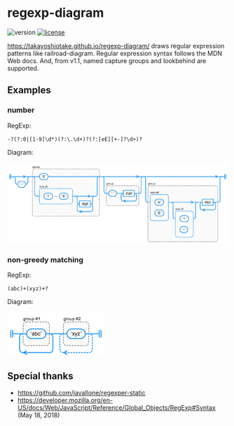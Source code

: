 # regexp-diagram

![version][version-badge] [![license][license-badge]][LICENSE]

https://takayoshiotake.github.io/regexp-diagram/
draws regular expression patterns like railroad-diagram. Regular expression syntax follows the MDN Web docs. And, from v1.1, named capture groups and lookbehind are supported.


## Examples

### number

RegExp:

```
-?(?:0|[1-9]\d*)(?:\.\d+)?(?:[eE][+-]?\d+)?
```

Diagram:

![example1](https://raw.githubusercontent.com/takayoshiotake/regexp-diagram/master/README/example1.png "example1.png")


### non-greedy matching

RegExp:

```
(abc)+(xyz)+?
```

Diagram:

![example2](https://raw.githubusercontent.com/takayoshiotake/regexp-diagram/master/README/example2.png "example2.png")


## Special thanks

- https://github.com/javallone/regexper-static
- https://developer.mozilla.org/en-US/docs/Web/JavaScript/Reference/Global_Objects/RegExp#Syntax (May 18, 2018)



[LICENSE]: ./LICENSE
[version-badge]: https://img.shields.io/badge/version-1.1-blue.svg
[license-badge]: https://img.shields.io/badge/license-MIT-blue.svg
